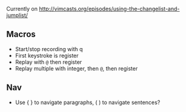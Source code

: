 Currently on http://vimcasts.org/episodes/using-the-changelist-and-jumplist/

## Macros

- Start/stop recording with q
- First keystroke is register
- Replay with `@` then register
- Replay multiple with integer, then `@`, then register

## Nav

- Use { } to navigate paragraphs, ( ) to navigate sentences?
